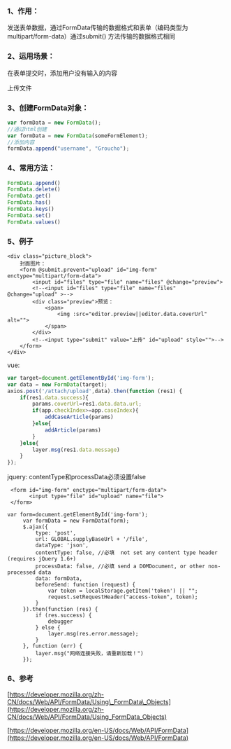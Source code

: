 ### 1、作用：

发送表单数据，通过FormData传输的数据格式和表单（编码类型为multipart/form-data）通过submit\(\) 方法传输的数据格式相同

### 

### 2、运用场景：

在表单提交时，添加用户没有输入的内容

上传文件

### 

### 3、创建FormData对象：

```js
var formData = new FormData();
//通过html创建
var formData = new FormData(someFormElement);
//添加内容
formData.append("username", "Groucho");
```

### 

### 4、常用方法：

```js
FormData.append()
FormData.delete()
FormData.get()
FormData.has()
FormData.keys()
FormData.set()
FormData.values()
```

### 

### 5、例子

```
<div class="picture_block">
    封面图片：
    <form @submit.prevent="upload" id="img-form" enctype="multipart/form-data">
        <input id="files" type="file" name="files" @change="preview">
        <!--<input id="files" type="file" name="files" @change="upload" >-->
        <div class="preview">预览：
            <span>
                <img :src="editor.preview||editor.data.coverUrl" alt="">
            </span>
        </div>
        <!--<input type="submit" value="上传" id="upload" style="">-->
    </form>
</div>
```

vue:
```js
var target=document.getElementById('img-form');
var data = new FormData(target);
axios.post('/attach/upload',data).then(function (res1) {
    if(res1.data.success){
        params.coverUrl=res1.data.data.url;
        if(app.checkIndex>=app.caseIndex){
            addCaseArticle(params)
        }else{
            addArticle(params)
        }
    }else{
        layer.msg(res1.data.message)
    }
});
```

jquery:
contentType和processData必须设置false
```
 <form id="img-form" enctype="multipart/form-data">
       <input type="file" id="upload" name="file">
 </form>

var form=document.getElementById('img-form');
     var formData = new FormData(form);
     $.ajax({
         type: 'post',
         url: GLOBAL.supplyBaseUrl + '/file',
         dataType: 'json',
         contentType: false, //必填  not set any content type header (requires jQuery 1.6+)
         processData: false, //必填 send a DOMDocument, or other non-processed data
         data: formData,
         beforeSend: function (request) {
             var token = localStorage.getItem('token') || "";
             request.setRequestHeader("access-token", token);
         }
     }).then(function (res) {
         if (res.success) {
             debugger
         } else {
             layer.msg(res.error.message);
         }
     }, function (err) {
         layer.msg("网络连接失败，请重新加载！")
     });
```

### 

### 6、参考

[https://developer.mozilla.org/zh-CN/docs/Web/API/FormData/Using\_FormData\_Objects](https://developer.mozilla.org/zh-CN/docs/Web/API/FormData/Using_FormData_Objects)

[https://developer.mozilla.org/en-US/docs/Web/API/FormData](https://developer.mozilla.org/en-US/docs/Web/API/FormData)

